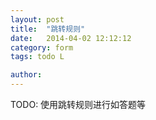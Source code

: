 ```yaml
---
layout: post
title:  "跳转规则"
date:   2014-04-02 12:12:12
category: form
tags: todo L

author: 
---
```


TODO: 使用跳转规则进行如答题等
